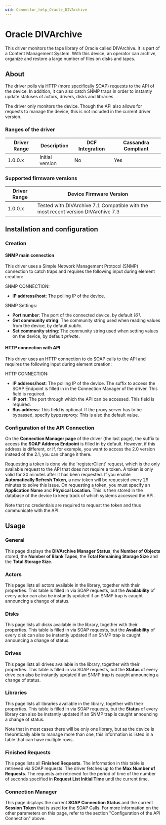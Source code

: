 ```yaml
---
uid: Connector_help_Oracle_DIVArchive
---
```


# Oracle DIVArchive

This driver monitors the tape library of Oracle called DIVArchive. It is part of a Content Management System. With this device, an operator can archive, organize and restore a large number of files on disks and tapes.

## About

The driver polls via HTTP (more specifically SOAP) requests to the API of the device. In addition, it can also catch SNMP traps in order to instantly update statuses of actors, drivers, disks and libraries.

The driver only monitors the device. Though the API also allows for requests to manage the device, this is not included in the current driver version.

### Ranges of the driver

| **Driver Range** | **Description** | **DCF Integration** | **Cassandra Compliant** |
|------------------|-----------------|---------------------|-------------------------|
| 1.0.0.x          | Initial version | No                  | Yes                     |

### Supported firmware versions

| **Driver Range** | **Device Firmware Version**                                                       |
|------------------|-----------------------------------------------------------------------------------|
| 1.0.0.x          | Tested with DIVArchive 7.1 Compatible with the most recent version DIVArchive 7.3 |

## Installation and configuration

### Creation

#### SNMP main connection

This driver uses a Simple Network Management Protocol (SNMP) connection to catch traps and requires the following input during element creation:

SNMP CONNECTION:

- **IP address/host**: The polling IP of the device.

SNMP Settings:

- **Port number**: The port of the connected device, by default *161*.
- **Get community string**: The community string used when reading values from the device, by default *public*.
- **Set community string**: The community string used when setting values on the device, by default *private*.

#### HTTP connection with API

This driver uses an HTTP connection to do SOAP calls to the API and requires the following input during element creation:

HTTP CONNECTION:

- **IP address/host**: The polling IP of the device. The suffix to access the SOAP Endpoint is filled in in the Connection Manager of the driver. This field is required.
- **IP port**: The port through which the API can be accessed. This field is required.
- **Bus address**: This field is optional. If the proxy server has to be bypassed, specify *bypassproxy.* This is also the default value.

### Configuration of the API Connection

On the **Connection Manager page** of the driver (the last page), the suffix to access the **SOAP Address Endpoint** is filled in by default. However, if this address is different, or if, for example, you want to access the 2.0 version instead of the 2.1, you can change it there.

Requesting a token is done via the 'registerClient' request, which is the only available request to the API that does not require a token. A token is only valid for 30 minutes after it has been requested. If you enable **Automatically Refresh Token**, a new token will be requested every 29 minutes to solve this issue. On requesting a token, you must specify an **Application Name** and **Physical Location.** This is then stored in the database of the device to keep track of which systems accessed the API.

Note that no credentials are required to request the token and thus communicate with the API.

## Usage

### General

This page displays the **DIVArchive Manager Status**, the **Number of Objects** stored, the **Number of Blank Tapes**, the **Total Remaining Storage Size** and the **Total Storage Size**.

### Actors

This page lists all actors available in the library, together with their properties. This table is filled in via SOAP requests, but the **Availability** of every actor can also be instantly updated if an SNMP trap is caught announcing a change of status.

### Disks

This page lists all disks available in the library, together with their properties. This table is filled in via SOAP requests, but the **Availability** of every disk can also be instantly updated if an SNMP trap is caught announcing a change of status.

### Drives

This page lists all drives available in the library, together with their properties. This table is filled in via SOAP requests, but the **Status** of every drive can also be instantly updated if an SNMP trap is caught announcing a change of status.

### Libraries

This page lists all libraries available in the library, together with their properties. This table is filled in via SOAP requests, but the **Status** of every library can also be instantly updated if an SNMP trap is caught announcing a change of status.

Note that in most cases there will be only one library, but as the device is theoretically able to manage more than one, this information is listed in a table that can have multiple rows.

### Finished Requests

This page lists all **Finished Requests**. The information in this table is retrieved via SOAP requests. The driver fetches up to the **Max Number of Requests**. The requests are retrieved for the period of time of the number of seconds specified in **Request List Initial Time** until the current time.

### Connection Manager

This page displays the current **SOAP Connection Status** and the current **Session Token** that is used for the SOAP Calls. For more information on the other parameters on this page, refer to the section "Configuration of the API Connection" above.
